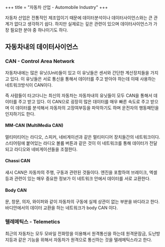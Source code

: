 +++
title = "자동차 산업 - Automobile Industry"
+++

자동차 산업은 전통적인 제조업이기 때문에 데이터분석이나 데이터사이언스와는 큰 관계가 없다고 생각하기 쉽다. 하지만 실제로는 깊은 관련이 있으며 데이터사이언스가 가장 필요한 분야 중 하나이기도 하다.

## 자동차내의 데이터사이언스

### CAN - Control Area Network

자동차내에는 많은 유닛(Unit)들이 있고 이 유닛들은 센서와 간단한 계산장치들을 가지고 있다. 이 유닛들은 서로 통신을 통해서 데이터를 주고 받아야 하는데 이때 사용하는 네트워크방식이 CAN이다.

즉 사람들이 타고다니는 최신의 자동차는 자동차내의 유닛들이 모두 CAN을 통해서 데이터를 주고 받고 있다.  이 CAN으로 굉장히 많은 데이터를 매우 빠른 속도로 주고 받으며 이 데이터를 분석해서 자동차의 고장여부등을 파악하기도 하며 운전자의 행동패턴을 인지하기도 한다.

#### MM-CAN (MultiMedia CAN)

멀티미티어는 라디오, 스피커, 네비게이션과 같은 멀티미디어 장치들간의 네트워크이다.  스티어링에 붙어있는 라디오 볼륨 버튼과 같은 것이 이 네트워크를 통해 데이터가 전달되고 라디오와 네비게이션들을 조절한다.

#### Chassi CAN

섀시 CAN은 자동차의 주행, 구동과 관련된 것들이다. 엔진을 포함하여 브레이크, 엑셀 등과 관련이 있는 매우 중요한 정보가 이 네트워크 안에서 데이터를 서로 교환한다.

#### Body CAN

문, 창문, 의자, 와이퍼와 같이 자동차의 구동에 실제 상관이 없는 부분을 바디라고 한다. 바디안에서의 데이터 교환을 하는 네트워크가 body CAN 이다.

### 텔레메틱스 - Telemetics

최근의 자동차는 모두 모바일 전화망을 이용해서 원격통신을 하는데 원격문잠금, 도난방지등과 같은 기능을 위해서 자동차가 원격으로 통신하는 것을 텔레메틱스라고 한다.
